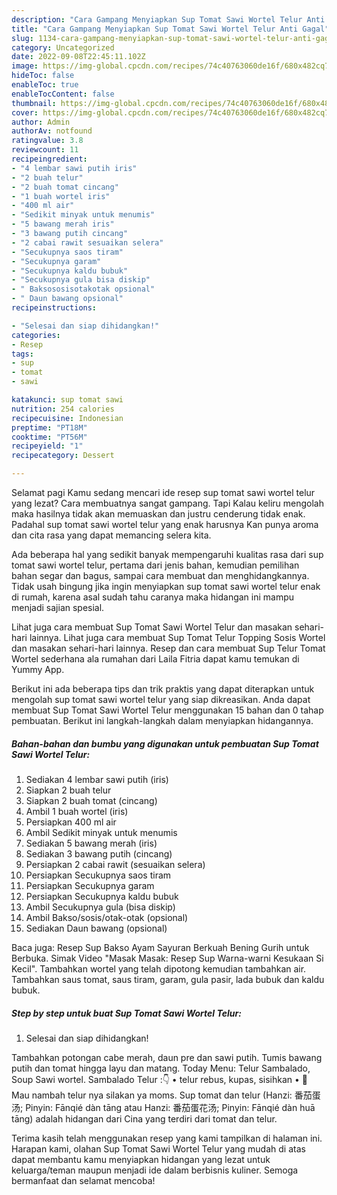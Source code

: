 ```yaml
---
description: "Cara Gampang Menyiapkan Sup Tomat Sawi Wortel Telur Anti Gagal"
title: "Cara Gampang Menyiapkan Sup Tomat Sawi Wortel Telur Anti Gagal"
slug: 1134-cara-gampang-menyiapkan-sup-tomat-sawi-wortel-telur-anti-gagal
category: Uncategorized
date: 2022-09-08T22:45:11.102Z
image: https://img-global.cpcdn.com/recipes/74c40763060de16f/680x482cq70/sup-tomat-sawi-wortel-telur-foto-resep-utama.jpg
hideToc: false
enableToc: true
enableTocContent: false
thumbnail: https://img-global.cpcdn.com/recipes/74c40763060de16f/680x482cq70/sup-tomat-sawi-wortel-telur-foto-resep-utama.jpg
cover: https://img-global.cpcdn.com/recipes/74c40763060de16f/680x482cq70/sup-tomat-sawi-wortel-telur-foto-resep-utama.jpg
author: Admin
authorAv: notfound
ratingvalue: 3.8
reviewcount: 11
recipeingredient:
- "4 lembar sawi putih iris"
- "2 buah telur"
- "2 buah tomat cincang"
- "1 buah wortel iris"
- "400 ml air"
- "Sedikit minyak untuk menumis"
- "5 bawang merah iris"
- "3 bawang putih cincang"
- "2 cabai rawit sesuaikan selera"
- "Secukupnya saos tiram"
- "Secukupnya garam"
- "Secukupnya kaldu bubuk"
- "Secukupnya gula bisa diskip"
- " Baksososisotakotak opsional"
- " Daun bawang opsional"
recipeinstructions:

- "Selesai dan siap dihidangkan!"
categories:
- Resep
tags:
- sup
- tomat
- sawi

katakunci: sup tomat sawi 
nutrition: 254 calories
recipecuisine: Indonesian
preptime: "PT18M"
cooktime: "PT56M"
recipeyield: "1"
recipecategory: Dessert

---
```



Selamat pagi Kamu sedang mencari ide resep sup tomat sawi wortel telur yang lezat? Cara membuatnya sangat gampang. Tapi Kalau keliru mengolah maka hasilnya tidak akan memuaskan dan justru cenderung tidak enak. Padahal sup tomat sawi wortel telur yang enak harusnya Kan punya aroma dan cita rasa yang dapat memancing selera kita.


Ada beberapa hal yang sedikit banyak mempengaruhi kualitas rasa dari sup tomat sawi wortel telur, pertama dari jenis bahan, kemudian pemilihan bahan segar dan bagus, sampai cara membuat dan menghidangkannya. Tidak usah bingung jika ingin menyiapkan sup tomat sawi wortel telur enak di rumah, karena asal sudah tahu caranya maka hidangan ini mampu menjadi sajian spesial.

Lihat juga cara membuat Sup Tomat Sawi Wortel Telur dan masakan sehari-hari lainnya. Lihat juga cara membuat Sup Tomat Telur Topping Sosis Wortel dan masakan sehari-hari lainnya. Resep dan cara membuat Sup Telur Tomat Wortel sederhana ala rumahan dari Laila Fitria dapat kamu temukan di Yummy App.


Berikut ini ada beberapa tips dan trik praktis yang dapat diterapkan untuk mengolah sup tomat sawi wortel telur yang siap dikreasikan. Anda dapat membuat Sup Tomat Sawi Wortel Telur menggunakan 15 bahan dan 0 tahap pembuatan. Berikut ini langkah-langkah dalam menyiapkan hidangannya.

<!--inarticleads1-->

##### Bahan-bahan dan bumbu yang digunakan untuk pembuatan Sup Tomat Sawi Wortel Telur:

1. Sediakan 4 lembar sawi putih (iris)
1. Siapkan 2 buah telur
1. Siapkan 2 buah tomat (cincang)
1. Ambil 1 buah wortel (iris)
1. Persiapkan 400 ml air
1. Ambil Sedikit minyak untuk menumis
1. Sediakan 5 bawang merah (iris)
1. Sediakan 3 bawang putih (cincang)
1. Persiapkan 2 cabai rawit (sesuaikan selera)
1. Persiapkan Secukupnya saos tiram
1. Persiapkan Secukupnya garam
1. Persiapkan Secukupnya kaldu bubuk
1. Ambil Secukupnya gula (bisa diskip)
1. Ambil  Bakso/sosis/otak-otak (opsional)
1. Sediakan  Daun bawang (opsional)


Baca juga: Resep Sup Bakso Ayam Sayuran Berkuah Bening Gurih untuk Berbuka. Simak Video &#34;Masak Masak: Resep Sup Warna-warni Kesukaan Si Kecil&#34;. Tambahkan wortel yang telah dipotong kemudian tambahkan air. Tambahkan saus tomat, saus tiram, garam, gula pasir, lada bubuk dan kaldu bubuk. 

<!--inarticleads2-->

##### Step by step untuk buat Sup Tomat Sawi Wortel Telur:


1. Selesai dan siap dihidangkan!

Tambahkan potongan cabe merah, daun pre dan sawi putih. Tumis bawang putih dan tomat hingga layu dan matang. Today Menu: Telur Sambalado, Soup Sawi wortel. Sambalado Telur :👇 • telur rebus, kupas, sisihkan • 📌 Mau nambah telur nya silakan ya moms. Sup tomat dan telur (Hanzi: 番茄蛋汤; Pinyin: Fānqié dàn tāng atau Hanzi: 番茄蛋花汤; Pinyin: Fānqié dàn huā tāng) adalah hidangan dari Cina yang terdiri dari tomat dan telur. 

Terima kasih telah menggunakan resep yang kami tampilkan di halaman ini. Harapan kami, olahan Sup Tomat Sawi Wortel Telur yang mudah di atas dapat membantu kamu menyiapkan hidangan yang lezat untuk keluarga/teman maupun menjadi ide dalam berbisnis kuliner. Semoga bermanfaat dan selamat mencoba!
